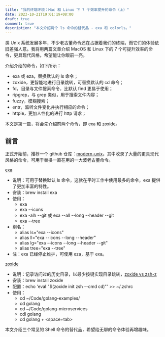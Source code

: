 ```yaml
---
title: "我的终端环境：Mac 和 Linux 下 7 个效率提升的命令（上）"
date: 2023-10-21T19:01:19+08:00
draft: true
comment: true
description: "本文介绍两个 ls 命令的替代品 - exa 和 colorls。"
---
```


类 Unix 系统发展多年，不少老古董命令还在占据着我们的终端，而它们的体验依旧差强人意。我将用两篇文章介绍 MacOS 和 Linux 下的 7 个可提升效率的命令，更具现代风格，希望能让你眼前一亮。

介绍介绍的命令，如下所示：

- exa 或 eza，替换默认的 ls 命令；
- zoxide，更智能地进行目录跳转，可替换默认的 cd 命令；
- fd，目录与文件搜索命令，比默认 find 更易于使用；
- ripgrep，与 grep 类似，用于搜索文件内容；
- fuzzy，模糊搜索；
- entr，监听文件变化并执行相应的命令；
- httpie，更加人性化的进行 http 请求；

本文是第一篇，将会先介绍前两个命令，即 exa 和 zoxide。

## 前言

正式开始前，推荐一个 github 仓库：[modern-unix](https://github.com/ibraheemdev/modern-unix)，其中收录了大量的更具现代风格的命令，可用于替换一直在用的一大波老古董命令。

[exa](https://the.exa.website/)
- 说明：可用于替换默认 ls 命令，这款在平时工作中使用最多的命令，exa 提供了更加丰富的特性。
- 安装：brew install exa
- 使用：
  - exa
  - exa --icons
  - exa -alh --git 或 exa --all --long --header --git
  - exa --tree
- 别名：
  - alias ls="exa --icons"
  - alias ll="exa --icons --long --header"
  - alias lg="exa --icons --long --header --git"
  - alias tree="exa --tree"
- 注：exa 已经停止维护，可使用 eza，基于 exa。

[zoxide](https://github.com/ajeetdsouza/zoxide)
- 说明：记录访问过的历史目录，以最少按键实现目录跳转，[zoxide vs zsh-z](https://www.libhunt.com/compare-zsh-z-vs-zoxide)
- 安装：brew install zoxide
- 配置：echo 'eval "$(zoxide init zsh --cmd cd)"' >> ~/.zshrc
- 使用：
  - cd ~/Code/golang-examples/
  - cd golang
  - cd ~/Code/golang-microservices
  - cdi golang
  - cd golang + <space+tab>

本文介绍三个常见的 Shell 命令的替代品，希望给无聊的命令体验再增趣味。

